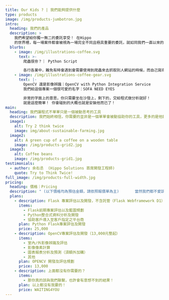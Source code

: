 ```yaml
---
title: Our Kids ? | 我們能夠提供什麼
type: products
image: /img/products-jumbotron.jpg
intro:
  heading: 我們的產品
  description: >
    我們希望給你獨一無二的委託享受！ 在Hippo
    的世界裡，每一場案件都會被視為一場完全不同且極具重要的委託，就如同我們一直以來的核心價值：「你的想像，我們實現！」
  blurbs:
    - image: /img/illustrations-coffee.svg
      text: >-
        爬蟲很夯？｜ Python Script 

        各行各業中，難免有時會遇到會需要使用到爬蟲來去抓取別人網站的時候，而自己寫得爬蟲常常爬出一堆看不懂的東西出來，光是整理資料就花了半天，也就失去爬蟲開發的意義了！這個時候，你可以把你的需求交給我們，我們有專業團隊可以幫助你縮短整理時間，讓你專心在你的資料上就好！
    - image: /img/illustrations-coffee-gear.svg
      text: |-
        OpenCV 還是影像辨識｜OpenCV with Python Integration Service
        我們給這個專案一個很可愛的名字：SOFA NEED EYES

        非常的字面上的意思，你只需要坐在沙發上，剩下的，交給程式做分析就好！
        就是這麼簡單！ 你會碰到的大概也就是安裝他而已了！
main:
  heading: 我們讓程式不單單只是一個被動思考的工具
  description: 我們始終相信，你需要的並非是一個單單會被動協助你的工具，更多的是他能夠主動思考，主動提出解決方案，成為你在事業打拼上的最佳夥伴！
  image1:
    alt: Try 2 think twice
    image: img/about-sustainable-farming.jpg
  image2:
    alt: A green cup of a coffee on a wooden table
    image: /img/products-grid2.jpg
  image3:
    alt: Coffee beans
    image: /img/products-grid1.jpg
testimonials:
  - author: 余右丞  (Hippo Solutions 首席開發工程師)
    quote: Try to Think Twice!
full_image: /img/products-full-width.jpg
pricing:
  heading: 價格｜Pricing
  description: " (以下價格均為預估金額，請依照報價單為主)       當然我們都不愛談這個！但我們認為有必要來先談談這個！先談價格，才能讓你控制成本對吧？"
  plans:
    - description: Flask 專案評估以及開發，不含託管（Flask Webframework D1）
      items:
        - Flask前期專案評估以及藍圖規劃
        - Python整合式資料分析及開發
        - 協助客戶導入至客戶指定之平台商
      plan: Python Flask專案評估及開發
      price: 25,000
    - description: OpenCV專案評估及開發（13,000元整起）
      items:
        - 室內/外影像辨識及評估
        - 影像像素計算
        - 圖表報表分析及預測（須額外加購）
        - 其他
      plan: OPENCV 開發及評估規劃
      price: 13,000
    - description: 上面都沒有你需要的？
      items:
        - 那你真的該與我們聯繫，也許會有意想不到的結果！
      plan: 以上都沒有我要的！
      price: WAITING4YOU
---
```

